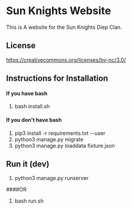 
# Sun Knights Website
This is A website for the Sun Knights Diep Clan.


## License
https://creativecommons.org/licenses/by-nc/3.0/

## Instructions for Installation

#### If you have bash
  1. bash install.sh

#### If you don't have bash
  1. pip3 install -r requirements.txt --user
  2. python3 manage.py migrate
  3. python3 manage.py loaddata fixture.json
  
  
## Run it (dev)
  1. python3 manage.py runserver
  
####OR
  1. bash run.sh
